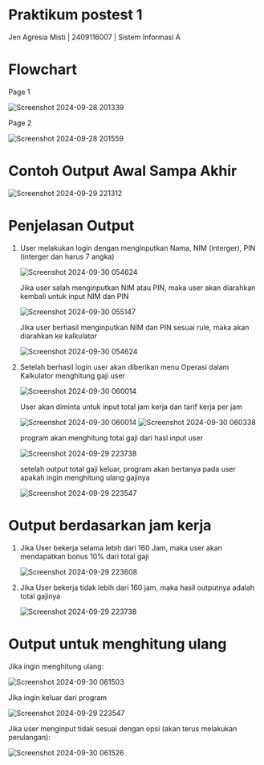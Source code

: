 # Praktikum postest 1
Jen Agresia Misti | 2409116007 | Sistem Informasi A

# Flowchart
Page 1

![Screenshot 2024-09-28 201339](https://github.com/user-attachments/assets/ed4a2b67-47ae-446e-9c40-836cd3ced0aa)

Page 2

![Screenshot 2024-09-28 201559](https://github.com/user-attachments/assets/92d81de4-f71a-472f-b671-a6cc79e2b774)

# Contoh Output Awal Sampa Akhir

![Screenshot 2024-09-29 221312](https://github.com/user-attachments/assets/48c17822-4af9-4b39-ae8f-ebcf1f99d822)

# Penjelasan Output
1. User melakukan login dengan menginputkan Nama, NIM (interger), PIN (interger dan harus 7 angka)

   ![Screenshot 2024-09-30 054624](https://github.com/user-attachments/assets/27f39a32-fbe2-4fac-98b1-7105e06e45db)
   
   Jika user salah menginputkan NIM atau PIN, maka user akan diarahkan kembali untuk input NIM dan PIN
   
   ![Screenshot 2024-09-30 055147](https://github.com/user-attachments/assets/68c74531-ffd3-4681-9125-25dbbd6532b5)
   
   Jika user berhasil menginputkan NIM dan PIN sesuai rule, maka akan diarahkan ke kalkulator
   
   ![Screenshot 2024-09-30 054624](https://github.com/user-attachments/assets/cb3b5813-99be-4c7f-b2d2-ea0ee9a83f94)

2. Setelah berhasil login user akan diberikan menu Operasi dalam Kalkulator menghitung gaji user
   
   ![Screenshot 2024-09-30 060014](https://github.com/user-attachments/assets/3dd1dcab-c7cb-4929-a1f6-af40b6b9ebfd)

   User akan diminta untuk input total jam kerja dan tarif kerja per jam
     
   ![Screenshot 2024-09-30 060014](https://github.com/user-attachments/assets/c752c2e2-eb72-4b92-9064-3423e1ab16bb)
   ![Screenshot 2024-09-30 060338](https://github.com/user-attachments/assets/0494ca9c-0512-4665-8347-9724576df896)

   program akan menghitung total gaji dari hasl input user

   ![Screenshot 2024-09-29 223738](https://github.com/user-attachments/assets/f1ea32cc-ff6c-4c73-a987-2b77fbdada9d)

   setelah output total gaji keluar, program akan bertanya pada user apakah ingin menghitung ulang gajinya

   ![Screenshot 2024-09-29 223547](https://github.com/user-attachments/assets/66b70dc7-7f60-48f8-8956-a51e75273c24)

# Output berdasarkan jam kerja

 1. Jika User bekerja selama lebih dari 160 Jam, maka user akan mendapatkan bonus 10% dari total gaji
    
    ![Screenshot 2024-09-29 223608](https://github.com/user-attachments/assets/ceff135f-37a6-4e4a-a17b-ba7cddc0496d)

  2. Jika User bekerja tidak lebih dari 160 jam, maka hasil outputnya adalah total gajinya

     ![Screenshot 2024-09-29 223738](https://github.com/user-attachments/assets/83a2c5c7-7388-4a85-9e76-6601686f175d)

# Output untuk menghitung ulang

  Jika ingin menghitung ulang:

  ![Screenshot 2024-09-30 061503](https://github.com/user-attachments/assets/846d5e1e-e07d-4e66-bff5-cf338f7c7371)

  Jika ingin keluar dari program
   
   ![Screenshot 2024-09-29 223547](https://github.com/user-attachments/assets/973d6532-92da-4a06-babc-9eb3932533d7)

  Jika user menginput tidak sesuai dengan opsi (akan terus melakukan perulangan):
  
   ![Screenshot 2024-09-30 061526](https://github.com/user-attachments/assets/98c834eb-0361-472a-be21-7e4e80736bff)


   
